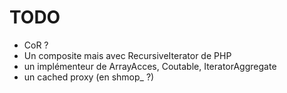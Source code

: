 # TODO

* CoR ?
* Un composite mais avec RecursiveIterator de PHP
* un implémenteur de ArrayAcces, Coutable, IteratorAggregate
* un cached proxy (en shmop_ ?)